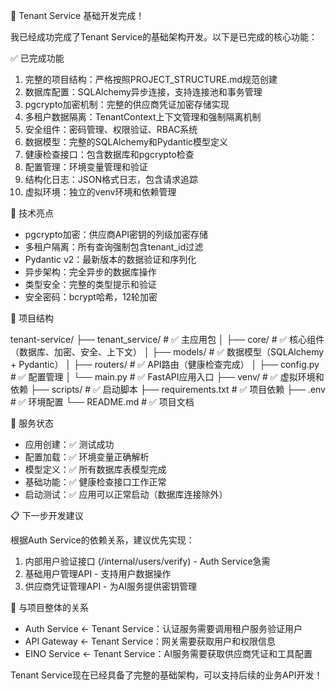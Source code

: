 🎉 Tenant Service 基础开发完成！

  我已经成功完成了Tenant Service的基础架构开发。以下是已完成的核心功能：

  ✅ 已完成功能

  1. 完整的项目结构：严格按照PROJECT_STRUCTURE.md规范创建
  2. 数据库配置：SQLAlchemy异步连接，支持连接池和事务管理
  3. pgcrypto加密机制：完整的供应商凭证加密存储实现
  4. 多租户数据隔离：TenantContext上下文管理和强制隔离机制
  5. 安全组件：密码管理、权限验证、RBAC系统
  6. 数据模型：完整的SQLAlchemy和Pydantic模型定义
  7. 健康检查接口：包含数据库和pgcrypto检查
  8. 配置管理：环境变量管理和验证
  9. 结构化日志：JSON格式日志，包含请求追踪
  10. 虚拟环境：独立的venv环境和依赖管理

  🔧 技术亮点

  - pgcrypto加密：供应商API密钥的列级加密存储
  - 多租户隔离：所有查询强制包含tenant_id过滤
  - Pydantic v2：最新版本的数据验证和序列化
  - 异步架构：完全异步的数据库操作
  - 类型安全：完整的类型提示和验证
  - 安全密码：bcrypt哈希，12轮加密

  📁 项目结构

  tenant-service/
  ├── tenant_service/              # ✅ 主应用包
  │   ├── core/                   # ✅ 核心组件（数据库、加密、安全、上下文）
  │   ├── models/                 # ✅ 数据模型（SQLAlchemy + Pydantic）
  │   ├── routers/                # ✅ API路由（健康检查完成）
  │   ├── config.py               # ✅ 配置管理
  │   └── main.py                 # ✅ FastAPI应用入口
  ├── venv/                       # ✅ 虚拟环境和依赖
  ├── scripts/                    # ✅ 启动脚本
  ├── requirements.txt            # ✅ 项目依赖
  ├── .env                        # ✅ 环境配置
  └── README.md                   # ✅ 项目文档

  🚀 服务状态

  - 应用创建：✅ 测试成功
  - 配置加载：✅ 环境变量正确解析
  - 模型定义：✅ 所有数据库表模型完成
  - 基础功能：✅ 健康检查接口工作正常
  - 启动测试：✅ 应用可以正常启动（数据库连接除外）

  📋 下一步开发建议

  根据Auth Service的依赖关系，建议优先实现：

  1. 内部用户验证接口 (/internal/users/verify) - Auth Service急需
  2. 基础用户管理API - 支持用户数据操作
  3. 供应商凭证管理API - 为AI服务提供密钥管理

  🔄 与项目整体的关系

  - Auth Service ← Tenant Service：认证服务需要调用租户服务验证用户
  - API Gateway ← Tenant Service：网关需要获取用户和权限信息
  - EINO Service ← Tenant Service：AI服务需要获取供应商凭证和工具配置

  Tenant Service现在已经具备了完整的基础架构，可以支持后续的业务API开发！